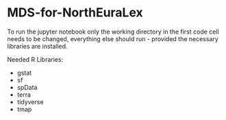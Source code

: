 # MDS-for-NorthEuraLex
To run the jupyter notebook only the working directory in the first code cell needs to be changed, 
everything else should run - provided the necessary libraries are installed.

Needed R Libraries:
- gstat
- sf
- spData
- terra
- tidyverse
- tmap
